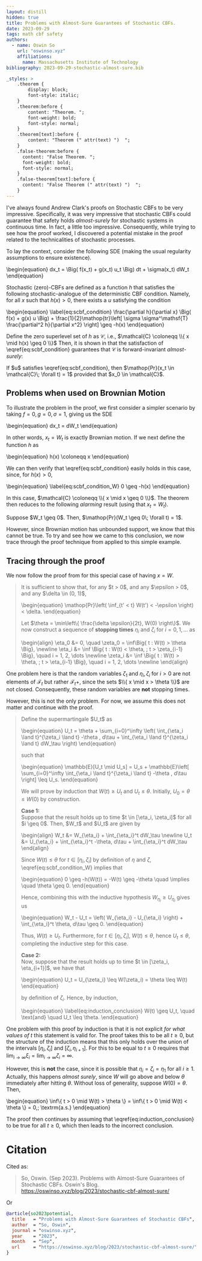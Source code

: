 ```yaml
---
layout: distill
hidden: true
title: Problems with Almost-Sure Guarantees of Stochastic CBFs.
date: 2023-09-29
tags: math cbf safety
authors:
  - name: Oswin So
    url: "oswinso.xyz"
    affiliations:
      name: Massachusetts Institute of Technology
bibliography: 2023-09-29-stochastic-almost-sure.bib

_styles: >
    .theorem {
        display: block;
        font-style: italic;
    }
    .theorem:before {
        content: "Theorem. ";
        font-weight: bold;
        font-style: normal;
    }
    .theorem[text]:before {
        content: "Theorem (" attr(text) ")  ";
    }
    .false-theorem:before {
      content: "False Theorem. ";
      font-weight: bold;
      font-style: normal;
    }
    .false-theorem[text]:before {
      content: "False Theorem (" attr(text) ")  ";
    }
---
```

I've always found Andrew Clark's proofs on Stochastic CBFs <d-cite key="clark2019control,clark2021control"></d-cite> to be very impressive.
Specifically, it was very impressive that stochastic CBFs could guarantee that safety holds _almost-surely_ for stochastic systems in continuous time. 
In fact, a little too impressive. Consequently, while trying to see how the proof worked, I discovered a potential mistake in the proof related to the technicalities of stochastic processes.

To lay the context, consider the following SDE (making the usual regularity assumptions to ensure existence).

\begin{equation}
    dx_t = \Big( f(x_t) + g(x_t) u_t \Big) dt + \sigma(x_t) dW_t
\end{equation}

Stochastic (zero)-CBFs are defined as a function $h$ that satisfies the following stochastic-analogue of the deterministic CBF condition.
Namely, for all $x$ such that $h(x) > 0$, there exists a $u$ satisfying the condition

\begin{equation} \label{eq:scbf_condition}
\frac{\partial h}{\partial x} \Big( f(x) + g(x) u \Big) + \frac{1}{2}\mathop{tr}\left[ \sigma \sigma^\mathsf{T} \frac{\partial^2 h}{\partial x^2} \right] \geq -h(x)
\end{equation}

Define the zero superlevel set of $h$ as $\mathcal{C}$, i.e., $\mathcal{C} \coloneqq \\{ x \mid h(x) \geq 0 \\}$
Then, it is shown in <d-cite key="clark2021control"></d-cite> that the satisfaction of \eqref{eq:scbf_condition} guarantees that $\mathcal{C}$ is forward-invariant _almost-surely_:

<div class="false-theorem" text="Almost-Sure Safety of Stochastic CBFs">
If $u$ satisfies \eqref{eq:scbf_condition}, then $\mathop{Pr}(x_t \in \mathcal{C}\; \forall t) = 1$ provided that $x_0 \in \mathcal{C}$.
</div>

## Problems when used on Brownian Motion
To illustrate the problem in the proof, we first consider a simpler scenario by taking $f = 0, g=0, \sigma=1$, giving us the SDE

\begin{equation}
    dx_t = dW_t
\end{equation}

In other words, $x_t = W_t$ is exactly Brownian motion. If we next define the function $h$ as

\begin{equation}
    h(x) \coloneqq x
\end{equation}

We can then verify that \eqref{eq:scbf_condition} easily holds in this case, since, for $h(x) > 0$,

\begin{equation} \label{eq:scbf_condition_W}
     0 \geq -h(x)
\end{equation}

In this case, $\mathcal{C} \coloneqq \\{ x \mid x \geq 0 \\}$. The theorem then reduces to the following _alarming_ result (using that $x_t = W_t$).

<div class="false-theorem" text="Brownian Motion is Non-Negative Almost-Surely.">
    Suppose $W_t \geq 0$. Then, $\mathop{Pr}(W_t \geq 0\; \forall t) = 1$.
</div>

However, since Brownian motion has unbounded support, we know that this cannot be true. To try and see how we came to this conclusion, we now trace through the proof technique from <d-cite key="clark2021control"></d-cite> applied to this simple example.

## Tracing through the proof
We now follow the proof from <d-cite key="clark2021control"></d-cite> for this special case of having $x=W$.

<blockquote>
It is sufficient to show that, for any $t > 0$, and any $\epsilon > 0$, and any $\delta \in (0, 1)$,

\begin{equation}
    \mathop{Pr}\left( \inf_{t' < t} W(t') < -\epsilon \right) < \delta.
\end{equation}

Let $\theta = \min\left\{ \frac{\delta \epsilon}{2t}, W(0) \right\}$. We now construct a sequence of <strong>stopping times</strong> $\eta_i$ and $\zeta_i$ for $i=0, 1, \dots$ as

\begin{align}
    \eta_0 &= 0, \quad \zeta_0 = \inf\Big\{ t : W(t) > \theta \Big\}, \newline
    \eta_i &= \inf \Big\{ t : W(t) < \theta, \; t > \zeta_{i-1} \Big\}, \quad i = 1, 2, \dots \newline
    \zeta_i &= \inf \Big\{ t : W(t) > \theta, \; t > \eta_{i-1} \Big\}, \quad i = 1, 2, \dots \newline
\end{align}
</blockquote>

One problem here is that the random variables $\zeta_1$ and $\eta_i, \zeta_i$ for $i>0$ are not elements of $\mathcal{F}_t$ but rather $\mathcal{F}_t+$, since the sets $\\{ x \mid x > \theta \\}$ are not closed.
Consequently, these random variables are **not** stopping times.

However, this is not the only problem. For now, we assume this does not matter and continue with the proof.

<blockquote>
Define the supermartingale $U_t$ as

\begin{equation}
    U_t = \theta + \sum_{i=0}^\infty \left( \int_{\eta_i \land t}^{\zeta_i \land t} -\theta \, d\tau + \int_{\eta_i \land t}^{\zeta_i \land t} dW_\tau \right) 
\end{equation}

such that

\begin{equation}
    \mathbb{E}[U_t \mid U_s] = U_s + \mathbb{E}\left[ \sum_{i=0}^\infty \int_{\eta_i \land t}^{\zeta_i \land t} -\theta \, d\tau \right] \leq U_s.
\end{equation}

We will prove by induction that $W(t) \geq U_t$ and $U_t \leq \theta$. Initially, $U_0 = \theta \leq W(0)$ by construction.

<div>
<strong>Case 1:</strong>
</div>
Suppose that the result holds up to time $t \in [\eta_i, \zeta_i]$ for all $i \geq 0$. Then, $W_t$ and $U_t$ are given by

\begin{align}
    W_t &= W_{\eta_i} + \int_{\eta_i}^t dW_\tau \newline
    U_t &= U_{\eta_i} + \int_{\eta_i}^t -\theta\, d\tau + \int_{\eta_i}^t dW_\tau
\end{align}

Since $W(t) \leq \theta$ for $t \in [\eta_i, \zeta_i]$ by definition of $\eta$ and $\zeta$, \eqref{eq:scbf_condition_W} implies that

\begin{equation}
    0 \geq -h(W(t)) = -W(t) \geq -\theta \quad \implies \quad \theta \geq 0.
\end{equation}

Hence, combining this with the inductive hypothesis $W_{\eta_i} \geq U_{\eta_i}$ gives us

\begin{equation}
    W_t - U_t = \left( W_{\eta_i} - U_{\eta_i} \right) + \int_{\eta_i}^t \theta\, d\tau \geq 0.
\end{equation}

Thus, $W(t) \geq U_t$. Furthermore, for $t \in [\eta_i, \zeta_i]$, $W(t) \leq \theta$, hence $U_t \leq \theta$, completing the inductive step for this case.

<div>
<strong>Case 2:</strong>
</div>
Now, suppose that the result holds up to time $t \in [\zeta_i, \eta_{i+1}]$, we have that

\begin{equation}
    U_t = U_{\zeta_i} \leq W(\zeta_i) = \theta \leq W(t)
\end{equation}

by definition of $\zeta_i$. Hence, by induction,

\begin{equation} \label{eq:induction_conclusion}
    W(t) \geq U_t, \quad \text{and} \quad U_t \leq \theta.
\end{equation}
</blockquote>

One problem with this proof by induction is that it is not explicit _for what values of $t$_ this statement is valid for.
The proof takes this to be all $t \geq 0$, but the structure of the induction means that this only holds over the union of the intervals $[\eta_i, \zeta_i]$ and $[\zeta_i, \eta_{i+1}]$.
For this to be equal to $t \geq 0$ requires that $\lim_{i \to \infty} \xi_i = \lim_{i \to \infty} \zeta_i = \infty$.

However, this is **not** the case, since it is possible that $\eta_i = \zeta_i = \eta_1$ for all $i \geq 1$.
Actually, this happens _almost surely_, since $W$ will go above and below $\theta$ immediately after hitting $\theta$.
Without loss of generality, suppose $W(0) = \theta$. Then,

\begin{equation}
    \inf\\{ t > 0 \mid W(t) > \theta \\} = \inf\\{ t > 0 \mid W(t) < \theta \\} = 0,\; \textrm{a.s.}
\end{equation}

The proof then continues by assuming that \eqref{eq:induction_conclusion} to be true for all $t \geq 0$, which then leads to the incorrect conclusion.

<div hidden>
<blockquote>
Since $U_t \leq W(t)$, we have that

\begin{equation}
    \mathop{Pr}\left( \inf_{t' < t} W(t') < -\epsilon\right) \leq \mathop{Pr}\left( \inf_{t' < t} U(t') < -\epsilon\right)
\end{equation}

Applying Doob's Martingale Inequality gives us that

\begin{equation}
    \mathop{Pr}\left( \inf_{0 \leq t \leq T} U_t < -\epsilon \right) \leq \frac{\mathbb{E}[\max(-U_T, 0)]}{\epsilon}.
\end{equation}

We can bound $\mathbb{E}[U_T]$ by noting that

\begin{equation}
    \mathbb{E}[U_T] = \theta + \mathbb{E}\left[ \sum_{i=0}^\infty \int_{\eta_i \land t}^{\zeta_i \land t} -\theta \, d\tau \right] \geq \theta - \theta T
\end{equation}

We also know that $U_T \leq \theta$ almost surely, hence $\mathbb{E}[\max(U_T, 0)] \leq \theta$.
Combining these two statements gives us that

\begin{equation}
    \mathbb{E}[\max(-U_T, 0)] \leq \theta -\theta + \theta T = \theta T
\end{equation}

which gives us
\begin{align}
P\left( \inf_{0 \leq t \leq T} B_t < -\epsilon \right) \leq \frac{\theta T}{\epsilon} = \frac{\delta \epsilon}{2T} \frac{T}{\epsilon} < \delta
\end{align}

</blockquote>
</div>

# Citation
Cited as:
> So, Oswin. (Sep 2023). Problems with Almost-Sure Guarantees of Stochastic CBFs. Oswin's Blog. https://oswinso.xyz/blog/2023/stochastic-cbf-almost-sure/

Or
```bibtex
@article{so2023potential,
  title   = "Problems with Almost-Sure Guarantees of Stochastic CBFs",
  author  = "So, Oswin",
  journal = "oswinso.xyz",
  year    = "2023",
  month   = "Sep",
  url     = "https://oswinso.xyz/blog/2023/stochastic-cbf-almost-sure/"
}
```